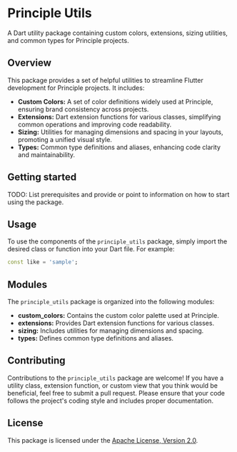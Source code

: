 # Principle Utils

A Dart utility package containing custom colors, extensions, sizing utilities, and common types for Principle projects.

## Overview

This package provides a set of helpful utilities to streamline Flutter development for Principle projects. It includes:

* **Custom Colors:** A set of color definitions widely used at Principle, ensuring brand consistency across projects.
* **Extensions:** Dart extension functions for various classes, simplifying common operations and improving code readability.
* **Sizing:** Utilities for managing dimensions and spacing in your layouts, promoting a unified visual style.
* **Types:** Common type definitions and aliases, enhancing code clarity and maintainability.

## Getting started

TODO: List prerequisites and provide or point to information on how to
start using the package.


## Usage

To use the components of the `principle_utils` package, simply import the desired class or function into your Dart file. For example:

```dart
const like = 'sample';
```

## Modules

The `principle_utils` package is organized into the following modules:

* **custom_colors:** Contains the custom color palette used at Principle.
* **extensions:** Provides Dart extension functions for various classes.
* **sizing:** Includes utilities for managing dimensions and spacing.
* **types:** Defines common type definitions and aliases.

## Contributing

Contributions to the `principle_utils` package are welcome! If you have a utility class, extension function, or custom view that you think would be beneficial, feel free to submit a pull request. Please ensure that your code follows the project's coding style and includes proper documentation.

## License

This package is licensed under the [Apache License, Version 2.0](http://www.apache.org/licenses/LICENSE-2.0).
